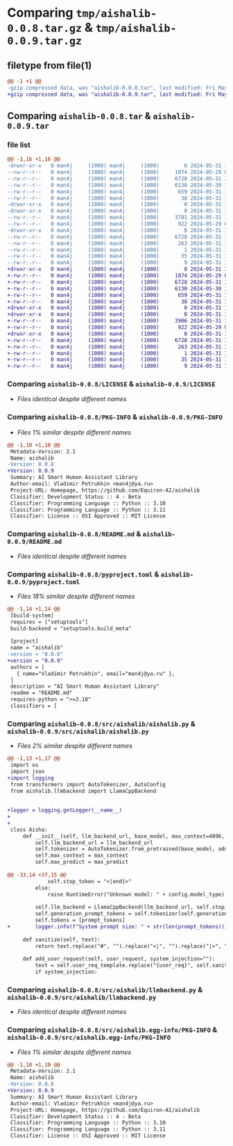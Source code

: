 # Comparing `tmp/aishalib-0.0.8.tar.gz` & `tmp/aishalib-0.0.9.tar.gz`

## filetype from file(1)

```diff
@@ -1 +1 @@
-gzip compressed data, was "aishalib-0.0.8.tar", last modified: Fri May 31 13:21:39 2024, max compression
+gzip compressed data, was "aishalib-0.0.9.tar", last modified: Fri May 31 16:39:08 2024, max compression
```

## Comparing `aishalib-0.0.8.tar` & `aishalib-0.0.9.tar`

### file list

```diff
@@ -1,16 +1,16 @@
-drwxr-xr-x   0 man4j     (1000) man4j     (1000)        0 2024-05-31 13:21:39.535357 aishalib-0.0.8/
--rw-r--r--   0 man4j     (1000) man4j     (1000)     1074 2024-05-29 08:46:39.000000 aishalib-0.0.8/LICENSE
--rw-r--r--   0 man4j     (1000) man4j     (1000)     6728 2024-05-31 13:21:39.535357 aishalib-0.0.8/PKG-INFO
--rw-r--r--   0 man4j     (1000) man4j     (1000)     6130 2024-05-30 15:27:43.000000 aishalib-0.0.8/README.md
--rw-r--r--   0 man4j     (1000) man4j     (1000)      659 2024-05-31 13:21:33.000000 aishalib-0.0.8/pyproject.toml
--rw-r--r--   0 man4j     (1000) man4j     (1000)       38 2024-05-31 13:21:39.535357 aishalib-0.0.8/setup.cfg
-drwxr-xr-x   0 man4j     (1000) man4j     (1000)        0 2024-05-31 13:21:39.535357 aishalib-0.0.8/src/
-drwxr-xr-x   0 man4j     (1000) man4j     (1000)        0 2024-05-31 13:21:39.535357 aishalib-0.0.8/src/aishalib/
--rw-r--r--   0 man4j     (1000) man4j     (1000)     3781 2024-05-31 13:21:18.000000 aishalib-0.0.8/src/aishalib/aishalib.py
--rw-r--r--   0 man4j     (1000) man4j     (1000)      922 2024-05-29 09:10:58.000000 aishalib-0.0.8/src/aishalib/llmbackend.py
-drwxr-xr-x   0 man4j     (1000) man4j     (1000)        0 2024-05-31 13:21:39.535357 aishalib-0.0.8/src/aishalib.egg-info/
--rw-r--r--   0 man4j     (1000) man4j     (1000)     6728 2024-05-31 13:21:39.000000 aishalib-0.0.8/src/aishalib.egg-info/PKG-INFO
--rw-r--r--   0 man4j     (1000) man4j     (1000)      263 2024-05-31 13:21:39.000000 aishalib-0.0.8/src/aishalib.egg-info/SOURCES.txt
--rw-r--r--   0 man4j     (1000) man4j     (1000)        1 2024-05-31 13:21:39.000000 aishalib-0.0.8/src/aishalib.egg-info/dependency_links.txt
--rw-r--r--   0 man4j     (1000) man4j     (1000)       35 2024-05-31 13:21:39.000000 aishalib-0.0.8/src/aishalib.egg-info/requires.txt
--rw-r--r--   0 man4j     (1000) man4j     (1000)        9 2024-05-31 13:21:39.000000 aishalib-0.0.8/src/aishalib.egg-info/top_level.txt
+drwxr-xr-x   0 man4j     (1000) man4j     (1000)        0 2024-05-31 16:39:08.719200 aishalib-0.0.9/
+-rw-r--r--   0 man4j     (1000) man4j     (1000)     1074 2024-05-29 08:46:39.000000 aishalib-0.0.9/LICENSE
+-rw-r--r--   0 man4j     (1000) man4j     (1000)     6728 2024-05-31 16:39:08.719200 aishalib-0.0.9/PKG-INFO
+-rw-r--r--   0 man4j     (1000) man4j     (1000)     6130 2024-05-30 15:27:43.000000 aishalib-0.0.9/README.md
+-rw-r--r--   0 man4j     (1000) man4j     (1000)      659 2024-05-31 16:38:59.000000 aishalib-0.0.9/pyproject.toml
+-rw-r--r--   0 man4j     (1000) man4j     (1000)       38 2024-05-31 16:39:08.719200 aishalib-0.0.9/setup.cfg
+drwxr-xr-x   0 man4j     (1000) man4j     (1000)        0 2024-05-31 16:39:08.715200 aishalib-0.0.9/src/
+drwxr-xr-x   0 man4j     (1000) man4j     (1000)        0 2024-05-31 16:39:08.715200 aishalib-0.0.9/src/aishalib/
+-rw-r--r--   0 man4j     (1000) man4j     (1000)     3906 2024-05-31 16:38:06.000000 aishalib-0.0.9/src/aishalib/aishalib.py
+-rw-r--r--   0 man4j     (1000) man4j     (1000)      922 2024-05-29 09:10:58.000000 aishalib-0.0.9/src/aishalib/llmbackend.py
+drwxr-xr-x   0 man4j     (1000) man4j     (1000)        0 2024-05-31 16:39:08.719200 aishalib-0.0.9/src/aishalib.egg-info/
+-rw-r--r--   0 man4j     (1000) man4j     (1000)     6728 2024-05-31 16:39:08.000000 aishalib-0.0.9/src/aishalib.egg-info/PKG-INFO
+-rw-r--r--   0 man4j     (1000) man4j     (1000)      263 2024-05-31 16:39:08.000000 aishalib-0.0.9/src/aishalib.egg-info/SOURCES.txt
+-rw-r--r--   0 man4j     (1000) man4j     (1000)        1 2024-05-31 16:39:08.000000 aishalib-0.0.9/src/aishalib.egg-info/dependency_links.txt
+-rw-r--r--   0 man4j     (1000) man4j     (1000)       35 2024-05-31 16:39:08.000000 aishalib-0.0.9/src/aishalib.egg-info/requires.txt
+-rw-r--r--   0 man4j     (1000) man4j     (1000)        9 2024-05-31 16:39:08.000000 aishalib-0.0.9/src/aishalib.egg-info/top_level.txt
```

### Comparing `aishalib-0.0.8/LICENSE` & `aishalib-0.0.9/LICENSE`

 * *Files identical despite different names*

### Comparing `aishalib-0.0.8/PKG-INFO` & `aishalib-0.0.9/PKG-INFO`

 * *Files 1% similar despite different names*

```diff
@@ -1,10 +1,10 @@
 Metadata-Version: 2.1
 Name: aishalib
-Version: 0.0.8
+Version: 0.0.9
 Summary: AI Smart Human Assistant Library
 Author-email: Vladimir Petrukhin <man4j@ya.ru>
 Project-URL: Homepage, https://github.com/Equiron-AI/aishalib
 Classifier: Development Status :: 4 - Beta
 Classifier: Programming Language :: Python :: 3.10
 Classifier: Programming Language :: Python :: 3.11
 Classifier: License :: OSI Approved :: MIT License
```

### Comparing `aishalib-0.0.8/README.md` & `aishalib-0.0.9/README.md`

 * *Files identical despite different names*

### Comparing `aishalib-0.0.8/pyproject.toml` & `aishalib-0.0.9/pyproject.toml`

 * *Files 18% similar despite different names*

```diff
@@ -1,14 +1,14 @@
 [build-system]
 requires = ["setuptools"]
 build-backend = "setuptools.build_meta"
 
 [project]
 name = "aishalib"
-version = "0.0.8"
+version = "0.0.9"
 authors = [
   { name="Vladimir Petrukhin", email="man4j@ya.ru" },
 ]
 description = "AI Smart Human Assistant Library"
 readme = "README.md"
 requires-python = ">=3.10"
 classifiers = [
```

### Comparing `aishalib-0.0.8/src/aishalib/aishalib.py` & `aishalib-0.0.9/src/aishalib/aishalib.py`

 * *Files 2% similar despite different names*

```diff
@@ -1,13 +1,17 @@
 import os
 import json
+import logging
 from transformers import AutoTokenizer, AutoConfig
 from aishalib.llmbackend import LlamaCppBackend
 
 
+logger = logging.getLogger(__name__)
+
+
 class Aisha:
     def __init__(self, llm_backend_url, base_model, max_context=4096, max_predict=256, prompt="", prompt_file=""):
         self.llm_backend_url = llm_backend_url
         self.tokenizer = AutoTokenizer.from_pretrained(base_model, add_bos_token=False)
         self.max_context = max_context
         self.max_predict = max_predict
 
@@ -33,14 +37,15 @@
             self.stop_token = "<|end|>"
         else:
             raise RuntimeError("Unknown model: " + config.model_type)
 
         self.llm_backend = LlamaCppBackend(llm_backend_url, self.stop_token, max_predict)
         self.generation_prompt_tokens = self.tokenizer(self.generation_promp_template)["input_ids"]
         self.tokens = [prompt_tokens]
+        logger.info(f"System prompt size: " + str(len(prompt_tokens)))
 
     def sanitize(self, text):
         return text.replace("#", "").replace("<|", "").replace("|>", "")
 
     def add_user_request(self, user_request, system_injection=""):
         text = self.user_req_template.replace("{user_req}", self.sanitize(user_request.strip()))
         if system_injection:
```

### Comparing `aishalib-0.0.8/src/aishalib/llmbackend.py` & `aishalib-0.0.9/src/aishalib/llmbackend.py`

 * *Files identical despite different names*

### Comparing `aishalib-0.0.8/src/aishalib.egg-info/PKG-INFO` & `aishalib-0.0.9/src/aishalib.egg-info/PKG-INFO`

 * *Files 1% similar despite different names*

```diff
@@ -1,10 +1,10 @@
 Metadata-Version: 2.1
 Name: aishalib
-Version: 0.0.8
+Version: 0.0.9
 Summary: AI Smart Human Assistant Library
 Author-email: Vladimir Petrukhin <man4j@ya.ru>
 Project-URL: Homepage, https://github.com/Equiron-AI/aishalib
 Classifier: Development Status :: 4 - Beta
 Classifier: Programming Language :: Python :: 3.10
 Classifier: Programming Language :: Python :: 3.11
 Classifier: License :: OSI Approved :: MIT License
```

